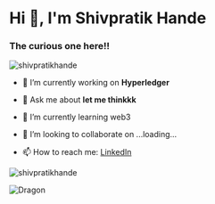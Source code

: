 <h1 align="left">Hi 👋, I'm Shivpratik Hande</h1>
<h3 align="left">The curious one here!!</h3>

<p align="left"> <img src="https://komarev.com/ghpvc/?username=shivpratikhande&label=Profile%20views&color=0e75b6&style=flat" alt="shivpratikhande" /> </p>


- 🔭 I’m currently working on **Hyperledger**

- 💬 Ask me about **let me thinkkk**
  
- 🌱 I’m currently learning web3 

- 💞️ I’m looking to collaborate on ...loading...

- 📫 How to reach me: [LinkedIn](https://www.linkedin.com/in/shivpratik-hande-63b409284/)

<p><img align="center" src="https://github-readme-streak-stats.herokuapp.com/?user=shivpratikhande&" alt="shivpratikhande" /></p>

![Dragon](https://media.giphy.com/media/l3q2K5jinAlChoCLS/giphy.gif)

